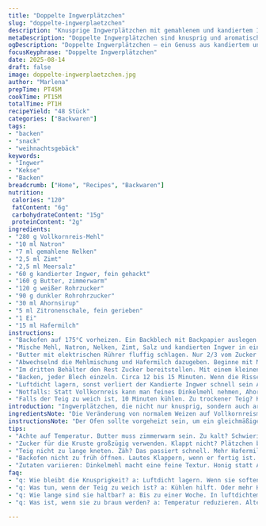 ```yaml
---
title: "Doppelte Ingwerplätzchen"
slug: "doppelte-ingwerplaetzchen"
description: "Knusprige Ingwerplätzchen mit gemahlenem und kandiertem Ingwer. Locker, Teil weich, Teil knackig. Ein bisschen Zitrone bringt Frische rein. Umgewandelt mit Reisvollkornmehl und Ahornsirup. Gewürze harmonisch dosiert. Mischung aus weicher und knuspriger Textur. Butter für Geschmack und Griff. Liegen besser, wenn sie abkühlen. Bleiben bis zu sieben Tage saftig in luftdichtem Behälter. Zimt durch Nelken ersetzt, Melasse durch Ahornsirup, Kuchen werden dadurch feiner. Bessere Alternative für jeden, der milder mag oder Allergien hat."
metaDescription: "Doppelte Ingwerplätzchen sind knusprig und aromatisch. Ideal für jeden, der milde Kekse mit einer feinen Textur sucht. Ein echter Hochgenuss."
ogDescription: "Doppelte Ingwerplätzchen – ein Genuss aus kandiertem und gemahlenem Ingwer. Fördern die Sinne und bringen Abwechslung ins Keksgeschäft."
focusKeyphrase: "Doppelte Ingwerplätzchen"
date: 2025-08-14
draft: false
image: doppelte-ingwerplaetzchen.jpg
author: "Marlena"
prepTime: PT45M
cookTime: PT15M
totalTime: PT1H
recipeYield: "48 Stück"
categories: ["Backwaren"]
tags:
- "backen"
- "snack"
- "weihnachtsgebäck"
keywords:
- "Ingwer"
- "Kekse"
- "Backen"
breadcrumb: ["Home", "Recipes", "Backwaren"]
nutrition: 
 calories: "120"
 fatContent: "6g"
 carbohydrateContent: "15g"
 proteinContent: "2g"
ingredients:
- "280 g Vollkornreis-Mehl"
- "10 ml Natron"
- "7 ml gemahlene Nelken"
- "2,5 ml Zimt"
- "2,5 ml Meersalz"
- "60 g kandierter Ingwer, fein gehackt"
- "160 g Butter, zimmerwarm"
- "120 g weißer Rohrzucker"
- "90 g dunkler Rohrohrzucker"
- "30 ml Ahornsirup"
- "5 ml Zitronenschale, fein gerieben"
- "1 Ei"
- "15 ml Hafermilch"
instructions:
- "Backofen auf 175°C vorheizen. Ein Backblech mit Backpapier auslegen. Nicht vergessen, mittlere Schiene ist Gold wert für gleichmäßiges Backen."
- "Mische Mehl, Natron, Nelken, Zimt, Salz und kandierten Ingwer in einer Schüssel. Tricks: Sieb hilft bei Mehl und Gewürzen. Keine Klümpchen. Negatives: Zu grob gehackter Ingwer verteilt sich nicht gut, zu fein geht die Textur verloren."
- "Butter mit elektrischen Rührer fluffig schlagen. Nur 2/3 vom Zucker zugeben, so verteilt sich die Süße besser und karamellisiert später leicht. Ahornsirup und Zitronenschale direkt mit einrühren. Das Ei danach einmischen, für Bindung wichtig. Ich hab das Ei manchmal zu früh reingeworfen, dann stockte der Teig ungleich."
- "Abwechselnd die Mehlmischung und Hafermilch dazugeben. Beginne mit Mehl, dann Milch, zum Schluss Mehl – wird schön geschmeidig. Nicht zu lange rühren, sonst werden die Plätzchen zäh."
- "Im dritten Behälter den Rest Zucker bereitstellen. Mit einem kleinen Eisportionierer (etwa 15 ml) Portionen ausstechen. Die Kugel kurz formen und in Zucker rollen. Rolle ordentlich, der Zucker macht die knusprige Kruste. Wirklich genug Abstand auf dem Blech lassen, sie breiten sich noch aus."
- "Backen, jeder Blech einzeln. Circa 12 bis 15 Minuten. Wenn die Risse oben anfangen leicht matt zu wirken und die Ränder goldgelb sind, raus damit! Das Klappern beim Abkühlen ist ein Hinweis, dass sie sich setzen. Abkühlen auf dem Blech stärkt die Knusprigkeit, am besten mindestens zehn Minuten warten."
- "Luftdicht lagern, sonst verliert der Kandierte Ingwer schnell sein Aroma. Falls aus Versehen zu weich, kurz offen stehen lassen oder kurz ins Rohr – aber vorsichtig."
- "Notfalls: Statt Vollkornreis kann man feines Dinkelmehl nehmen, Ahornsirup durch Honig ersetzt. Ingwer frisch würfeln und anstelle kandierten Ingwer eine halbe Minute in wenig Wasser köcheln, damit es nicht zu intensiv wird."
- "Falls der Teig zu weich ist, 10 Minuten kühlen. Zu trockener Teig? Klecks mehr Hafermilch und rasch weiterverarbeiten."
introduction: "Ingwerplätzchen, die nicht nur knusprig, sondern auch aromatisch komplex sind? Das klappt besser mit zweierlei Ingwer: gemahlen und kandiert. Der kandierte bringt überraschende Süße und Textur ins Spiel, das Pulver gibt würzige Tiefe. Ich habe klassische Zutaten mit Vollkornreismehl und Ahornsirup getauscht, dadurch bekommen die Plätzchen ein feineres Mundgefühl und weniger steifen Geschmack, der manch einer von normalem Weizenmehl kennt. Zitronenschale streut Helligkeit rein, ersetzt im letzten Versuch die sonst dominante Melasse, die manchen zu herb war. Beim Backen gilt: Nicht starr an Zeit halten, lieber die Optik checken. Risse, seidige Oberfläche, goldene Ränder - das sind die Signale für perfekt. Die Plätzchen bleiben auch nach einer Woche noch angenehm weich innen und außen leicht knusprig. Wichtig auch: Den Teig nicht zu lange kneten, sonst wird er zäh.Und kleiner Tipp, damit sie dir gelingen: Zucker zum Rollen großzügig verwenden, das bringt das Crunch oben drauf."
ingredientsNote: "Die Veränderung von normalem Weizen auf Vollkornreismehl macht den Unterschied im Mundgefühl. Es bindet ähnlich, aber sorgt für eine überraschende Leichtigkeit. Wenn du Nelken nicht magst, Zimt kannst du auch erhöhen, geht immer gut. Kandierter Ingwer was mein Favorit ist, schützt vor zu scharfer Note, ist eher mild süßlich – alternativ kann man getrockneten Ingwer nehmen, aber der zieht Feuchtigkeit und macht Teig trocken. Butter muss wirklich weich sein, sonst vermischt sich nichts schön mit Zucker. Ahornsirup anstelle Melasse? Gibt milden, aromatischen Geschmack, perfekt, wenn Melasse nicht zur Hand. Milchalternative geht gut, Hafermilch ist neutral. Eier unbedingt auf Raumtemperatur bringen, sonst stockt die Mischung beim Rühren. Nur so bekommt man homogene Konsistenz. Beim Zucker sparen nicht, das macht die Kruste und karamellisiert toll."
instructionsNote: "Der Ofen sollte vorgeheizt sein, um ein gleichmäßiges Aufgehen zu garantieren. Mit dem süßen Teig umgehen, als wäre er empfindlich – zu viel Rühren macht zähe Kekse. Die Risse auf der Oberfläche sind ein Zeichen, dass sich der Teig gut ausbreitet und die richtige Menge Backtriebmittel drin ist. Wenn sie zu früh zu braun werden,  reduziere die Temperatur ein wenig oder lagere die Bleche abwechselnd in der Mitte und unten. Nach dem Backen schön auf dem Blech auskühlen lassen, sonst bröseln sie durch die Hitze schnell auseinander. Den Zucker zum Rollen nicht kleinlich verwenden, er macht den Unterschied im Endergebnis. Wenn du kein Backpapier hast, gut einfetten und mit Mehl bestäuben, sonst kleben die Kugeln. Tipp: Beim Gebäck immer zurücklehnen und auf Textur und Optik vertrauen, nicht auf die Zeit – jedes Backrohr tickt anders."
tips:
- "Achte auf Temperatur. Butter muss zimmerwarm sein. Zu kalt? Schwieriger zu vermischen. Teig wird dann harg. Optimal: Raumtemperatur ist wichtig."
- "Zucker für die Kruste großzügig verwenden. Klappt nicht? Plätzchen bleiben weich, teste großzügig. Das macht einen großen Unterschied im Endergebnis."
- "Teig nicht zu lange kneten. Zäh? Das passiert schnell. Mehr Hafermilch hilft. Oder kühlen. Nach zehn Minuten geht das"
- "Backofen nicht zu früh öffnen. Lautes Klappern, wenn er fertig ist. Dann sind sie sehr gut. Goldbraun und leicht matt. Achte auf Risse."
- "Zutaten variieren: Dinkelmehl macht eine feine Textur. Honig statt Ahornsirup, wenn du magst. Frischer Ingwer ist stark, gekocht vorher. Immer anpassen."
faq:
- "q: Wie bleibt die Knusprigkeit? a: Luftdicht lagern. Wenn sie soften, kurz offen stehen lassen. Besseres Aroma."
- "q: Was tun, wenn der Teig zu weich ist? a: Kühlen hilft. Oder mehr Hafermilch. Alternativen beachten. Rasch weiterverarbeiten."
- "q: Wie lange sind sie haltbar? a: Bis zu einer Woche. In luftdichtem Behälter lagern. Denn der kandierte Ingwer verliert schnell sein Aroma."
- "q: Was ist, wenn sie zu braun werden? a: Temperatur reduzieren. Alternativ Bleche wechseln. Mit der mittleren Schiene arbeiten, alles gleichmäßiger."

---
```

